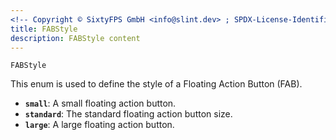 ```yaml
---
<!-- Copyright © SixtyFPS GmbH <info@slint.dev> ; SPDX-License-Identifier: MIT -->
title: FABStyle
description: FABStyle content
---
```


`FABStyle`

This enum is used to define the style of a Floating Action Button (FAB).

* **`small`**: A small floating action button.
* **`standard`**: The standard floating action button size.
* **`large`**: A large floating action button. 